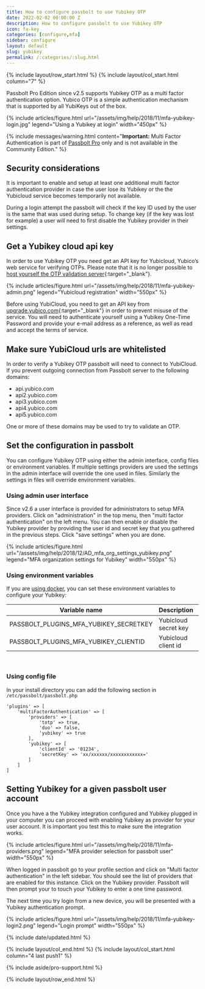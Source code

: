 ```yaml
---
title: How to configure passbolt to use Yubikey OTP
date: 2022-02-02 00:00:00 Z
description: How to configure passbolt to use Yubikey OTP
icon: fa-key
categories: [configure,mfa]
sidebar: configure
layout: default
slug: yubikey
permalink: /:categories/:slug.html
---
```


{% include layout/row_start.html %}
{% include layout/col_start.html column="7" %}

Passbolt Pro Edition since v2.5 supports Yubikey OTP as a multi factor authentication option.
Yubico OTP is a simple authentication mechanism that is supported by all YubiKeys out of the box. 

{% include articles/figure.html
    url="/assets/img/help/2018/11/mfa-yubikey-login.jpg"
    legend="Using a Yubikey at login"
    width="450px"
%}

{% include messages/warning.html
    content="**Important:** Multi Factor Authentication is part of [Passbolt Pro](https://www.passbolt.com/pricing/pro) only and is not available in the Community Edition."
%}

## Security considerations

It is important to enable and setup at least one additional multi factor authentication provider in 
case the user lose its Yubikey or the the Yubicloud service becomes temporarily not available.

During a login attempt the passbolt will check if the key ID used by the user is the same that was 
used during setup. To change key (if the key was lost for example) a user will need to first disable 
the Yubikey provider in their settings.

## Get a Yubikey cloud api key

In order to use Yubikey OTP you need get an API key for Yubicloud, Yubico’s web service for verifying OTPs. 
Please note that it is no longer possible to [host yourself the OTP validation server](https://support.yubico.com/hc/en-us/articles/360021227000-YK-VAL-YK-KSM-and-YubiHSM-1-End-of-Life){:target="_blank"}.

{% include articles/figure.html
    url="/assets/img/help/2018/11/mfa-yubikey-admin.png"
    legend="Yubicloud registration"
    width="550px"
%}


Before using YubiCloud, you need to get an API key from [upgrade.yubico.com](https://upgrade.yubico.com/getapikey/){:target="_blank"} 
in order to prevent misuse of the service. You will need to authenticate yourself using a Yubikey One-Time Password 
and provide your e-mail address as a reference, as well as read and accept the terms of service.

## Make sure YubiCloud urls are whitelisted

In order to verify a Yubikey OTP passbolt will need to connect to YubiCloud.
If you prevent outgoing connection from Passbolt server to the following domains:
- api.yubico.com
- api2.yubico.com
- api3.yubico.com
- api4.yubico.com
- api5.yubico.com

One or more of these domains may be used to try to validate an OTP.

## Set the configuration in passbolt

You can configure Yubikey OTP using either the admin interface, config files or environment variables. If multiple settings providers are used the settings in the admin interface will override the one used in files. Similarly the settings in files will override environment variables.

### Using admin user interface

Since v2.6 a user interface is provided for administrators to setup MFA providers.
Click on "administration" in the top menu, then "multi factor authentication" on the left menu.
You can then enable or disable the Yubikey provider by providing the user id and secret key that
you gathered in the previous steps. Click "save settings" when you are done.

{% include articles/figure.html
    url="/assets/img/help/2018/12/AD_mfa_org_settings_yubikey.png"
    legend="MFA organization settings for Yubikey"
    width="550px"
%}


### Using environment variables

If you are [using docker](/hosting/install/ce/docker.html), you can set these environment variables to configure your Yubikey:

<table class="table-parameters">
<thead>
    <tr>
        <th>Variable name</th>
        <th>Description</th>
        <th>Type</th>
    </tr>
</thead>
<tbody>
    <tr>
        <td>PASSBOLT_PLUGINS_MFA_YUBIKEY_SECRETKEY</td>
        <td>Yubicloud secret key</td>
        <td>string</td>
    </tr>
    <tr>
        <td>PASSBOLT_PLUGINS_MFA_YUBIKEY_CLIENTID</td>
        <td>Yubicloud client id</td>
        <td>integer</td>
    </tr>
</tbody>
</table>
<br>

### Using config file

In your install directory you can add the following section in `/etc/passbolt/passbolt.php`

```
'plugins' => [
    'multiFactorAuthentication' => [
        'providers' => [
            'totp' => true,
            'duo' => false,
            'yubikey' => true
        ],
        'yubikey' => [
            'clientId' => '01234',
            'secretKey' => 'xx/xxxxxx/xxxxxxxxxxxx='
        ]
    ]
]
```

## Setting Yubikey for a given passbolt user account

Once you have a the Yubikey integration configured and Yubikey plugged in your computer you
can proceed with enabling Yubikey as provider for your user account. It is important you test
this to make sure the integration works.

{% include articles/figure.html
    url="/assets/img/help/2018/11/mfa-providers.png"
    legend="MFA provider selection for passbolt user"
    width="550px"
%}

When logged in passbolt go to your profile section and click on "Multi factor authentication"
in the left sidebar. You should see the list of providers that are enabled for this instance.
Click on the Yubikey provider. Passbolt will then prompt your to touch your Yubikey
to enter a one time password.

The next time you try login from a new device, you will be presented with a Yubikey 
authentication prompt.

{% include articles/figure.html
    url="/assets/img/help/2018/11/mfa-yubikey-login2.png"
    legend="Login prompt"
    width="550px"
%}

{% include date/updated.html %}

{% include layout/col_end.html %}
{% include layout/col_start.html column="4 last push1" %}

{% include aside/pro-support.html %}

{% include layout/row_end.html %}
